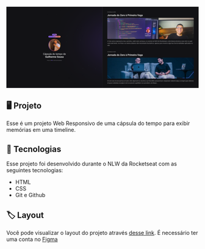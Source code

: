 <p align="center">
  <img src=".github/demonstracao.png" alt="Pré-visualização do projeto">
</p>

## 🖥️ Projeto
Esse  é um projeto Web Responsivo de uma cápsula do tempo para exibir memórias em uma timeline.

## 🚀 Tecnologias
Esse projeto  foi desenvolvido durante o NLW da Rocketseat com as seguintes tecnologias:

- HTML
- CSS
- Git e Github

## 🏷️ Layout
Você pode visualizar o layout do projeto através
[desse link](https://www.figma.com/file/67aJHuo0JCz1LpqmvIgSqB/C%C3%A1psula-do-tempo-%E2%80%A2-Trilha-Explorer?type=design&node-id=306%3A3&t=Lx6ebCBaE3H7Qdcx-1).
É necessário ter uma conta no [Figma](https://www.figma.com)